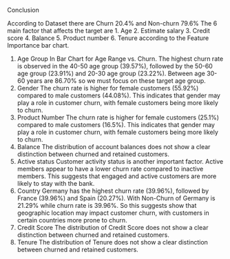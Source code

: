 Conclusion

According to Dataset there are Churn 20.4% and Non-churn 79.6%
The 6 main factor that affects the target are 1. Age 2. Estimate salary 3. Credit score 4. Balance 5. Product number 6. Tenure 
according to the Feature Importance bar chart.
1.	Age Group
In Bar Chart for Age Range vs. Churn. The highest churn rate is observed in the 40-50 age group (39.57%), followed by the 50-60 age group (23.91%) and 20-30 age group (23.22%). Between age 30-60 years are 86.70% so we must focus on these target age group.
2.	Gender
The churn rate is higher for female customers (55.92%) compared to male customers (44.08%). This indicates that gender may play a role in customer churn, with female customers being more likely to churn.
3.	Product Number
The churn rate is higher for female customers (25.1%) compared to male customers (16.5%). This indicates that gender may play a role in customer churn, with female customers being more likely to churn.
4.	Balance
The distribution of account balances does not show a clear distinction between churned and retained customers.
5.	Active status
Customer activity status is another important factor. Active members appear to have a lower churn rate compared to inactive members. This suggests that engaged and active customers are more likely to stay with the bank.
6.	Country
Germany has the highest churn rate (39.96%), followed by France (39.96%) and Spain (20.27%). With Non-Churn of Germany is 21.29% while churn rate is 39.96%. So this suggests show that geographic location may impact customer churn, with customers in certain countries more prone to churn.
7.	Credit Score
The distribution of Credit Score does not show a clear distinction between churned and retained customers.
8.	Tenure
The distribution of Tenure does not show a clear distinction between churned and retained customers.
